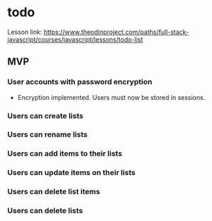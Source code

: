 # todo

Lesson link: https://www.theodinproject.com/paths/full-stack-javascript/courses/javascript/lessons/todo-list

## MVP

### User accounts with password encryption

- Encryption implemented. Users must now be stored in sessions.

### Users can create lists

### Users can rename lists

### Users can add items to their lists

### Users can update items on their lists

### Users can delete list items

### Users can delete lists
